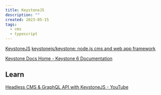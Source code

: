 ```yaml
---
title: KeystoneJS
description: ""
created: 2023-05-15
tags:
  - cms
  - typescript
---
```


[KeystoneJS](https://keystonejs.com/)
[keystonejs/keystone: node.js cms and web app framework](https://github.com/keystonejs/keystone)

[Keystone Docs Home - Keystone 6 Documentation](https://keystonejs.com/docs)

## Learn

[Headless CMS & GraphQL API with KeystoneJS - YouTube](https://www.youtube.com/watch?v=3cH1BXJbfa4)
